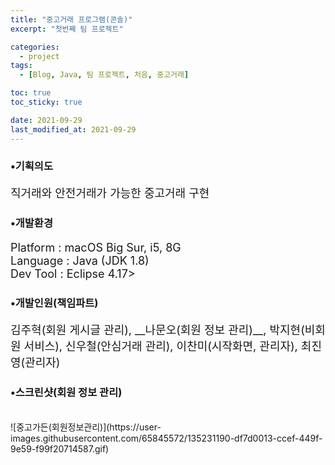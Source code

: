 ```yaml
---
title: "중고거래 프로그램(콘솔)"
excerpt: "첫번째 팀 프로젝트"

categories:
  - project
tags:
  - [Blog, Java, 팀 프로젝트, 처음, 중고거래]

toc: true
toc_sticky: true

date: 2021-09-29
last_modified_at: 2021-09-29
---
```


<h3>•기획의도</h3>
<p style="font-size:18px;">직거래와 안전거래가 가능한 중고거래 구현</p>

<h3>•개발환경</h3>
<p style="font-size:18px;">Platform : macOS Big Sur, i5, 8G<br>
Language : Java (JDK 1.8)<br>
Dev Tool : Eclipse 4.17></p>

<h3>•개발인원(책임파트)</h3>
<p style="font-size:18px;">김주혁(회원 게시글 관리), __나문오(회원 정보 관리)__, 박지현(비회원 서비스), 신우철(안심거래 관리), 이찬미(시작화면, 관리자), 최진영(관리자)</p>

<h3>•스크린샷(회원 정보 관리)</h3>
<br>
![중고가든(회원정보관리)](https://user-images.githubusercontent.com/65845572/135231190-df7d0013-ccef-449f-9e59-f99f20714587.gif)

